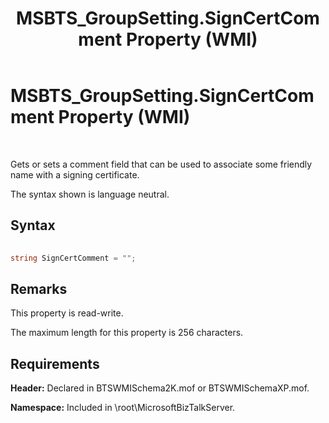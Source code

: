 ﻿---
title: MSBTS_GroupSetting.SignCertComment Property (WMI)
TOCTitle: MSBTS_GroupSetting.SignCertComment Property (WMI)
ms:assetid: decc4f66-c954-4687-8c34-6b81d00e4c84
ms:mtpsurl: https://msdn.microsoft.com/en-us/library/Aa561480(v=BTS.80)
ms:contentKeyID: 51532837
ms.date: 08/30/2017
mtps_version: v=BTS.80
---

# MSBTS\_GroupSetting.SignCertComment Property (WMI)

 

Gets or sets a comment field that can be used to associate some friendly name with a signing certificate.

The syntax shown is language neutral.

## Syntax

```C#
  
string SignCertComment = "";   
```

## Remarks

This property is read-write.

The maximum length for this property is 256 characters.

## Requirements

**Header:** Declared in BTSWMISchema2K.mof or BTSWMISchemaXP.mof.

**Namespace:** Included in \\root\\MicrosoftBizTalkServer.

